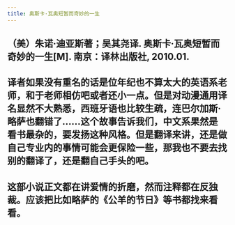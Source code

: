 ```yaml
---
title: 奥斯卡·瓦奥短暂而奇妙的一生
---
```


## （美）朱诺·迪亚斯著；吴其尧译. 奥斯卡·瓦奥短暂而奇妙的一生[M]. 南京：译林出版社, 2010.01.

## 译者如果没有重名的话是位年纪也不算太大的英语系老师，和于老师相仿吧或者还小一点。但是对动漫通用译名显然不大熟悉，西班牙语也比较生疏，连巴尔加斯·略萨也翻错了……这个故事告诉我们，中文系果然是看书最杂的，要发扬这种风格。但是翻译来讲，还是做自己专业内的事情可能会更保险一些，那我也不要去找别的翻译了，还是翻自己手头的吧。
## 这部小说正文都在讲爱情的折磨，然而注释都在反独裁。应该把比如略萨的《公羊的节日》等书都找来看看。
